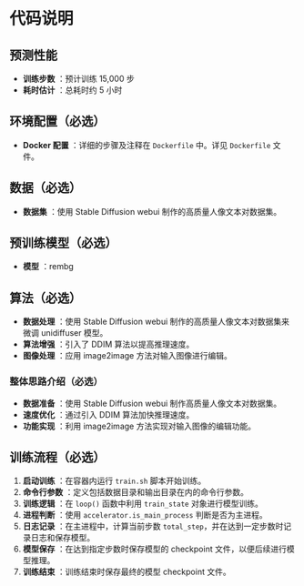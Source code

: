 # 代码说明

## 预测性能

* **训练步数** ：预计训练 15,000 步
* **耗时估计** ：总耗时约 5 小时

## 环境配置（必选）

* **Docker 配置** ：详细的步骤及注释在 `Dockerfile` 中。详见 `Dockerfile` 文件。

## 数据（必选）

* **数据集** ：使用 Stable Diffusion webui 制作的高质量人像文本对数据集。

## 预训练模型（必选）

* **模型** ：rembg

## 算法（必选）

* **数据处理** ：使用 Stable Diffusion webui 制作的高质量人像文本对数据集来微调 unidiffuser 模型。
* **算法增强** ：引入了 DDIM 算法以提高推理速度。
* **图像处理** ：应用 image2image 方法对输入图像进行编辑。

### 整体思路介绍（必选）

* **数据准备** ：使用 Stable Diffusion webui 制作高质量人像文本对数据集。
* **速度优化** ：通过引入 DDIM 算法加快推理速度。
* **功能实现** ：利用 image2image 方法实现对输入图像的编辑功能。

## 训练流程（必选）

1. **启动训练** ：在容器内运行 `train.sh` 脚本开始训练。
2. **命令行参数** ：定义包括数据目录和输出目录在内的命令行参数。
3. **训练逻辑** ：在 `loop()` 函数中利用 `train_state` 对象进行模型训练。
4. **进程判断** ：使用 `accelerator.is_main_process` 判断是否为主进程。
5. **日志记录** ：在主进程中，计算当前步数 `total_step`，并在达到一定步数时记录日志和保存模型。
6. **模型保存** ：在达到指定步数时保存模型的 checkpoint 文件，以便后续进行模型推理。
7. **训练结束** ：训练结束时保存最终的模型 checkpoint 文件。

